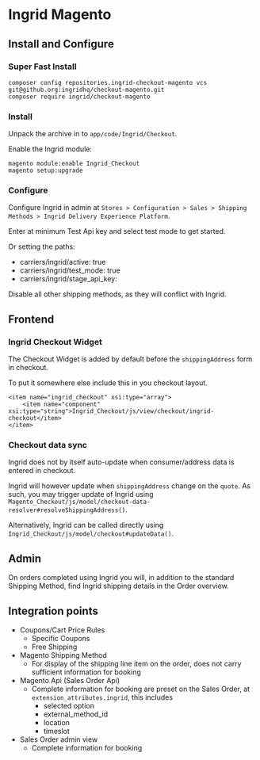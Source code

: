 # Ingrid Magento

## Install and Configure

### Super Fast Install

```
composer config repositories.ingrid-checkout-magento vcs git@github.org:ingridhq/checkout-magento.git
composer require ingrid/checkout-magento
``` 

### Install

Unpack the archive in to `app/code/Ingrid/Checkout`.

Enable the Ingrid module:

    magento module:enable Ingrid_Checkout
    magento setup:upgrade

### Configure

Configure Ingrid in admin at `Stores > Configuration > Sales > Shipping Methods > Ingrid Delivery Experience Platform`.

Enter at minimum Test Api key and select test mode to get started.

Or setting the paths:
 
- carriers/ingrid/active: true
- carriers/ingrid/test_mode: true
- carriers/ingrid/stage_api_key: <your api key>

Disable all other shipping methods, as they will conflict with Ingrid.
    
## Frontend

### Ingrid Checkout Widget

The Checkout Widget is added by default before the `shippingAddress` form in checkout.

To put it somewhere else include this in you checkout layout.

    <item name="ingrid_checkout" xsi:type="array">
        <item name="component" xsi:type="string">Ingrid_Checkout/js/view/checkout/ingrid-checkout</item>
    </item>

### Checkout data sync

Ingrid does not by itself auto-update when consumer/address data is entered in checkout.

Ingrid will however update when `shippingAddress` change on the `quote`.
As such, you may trigger update of Ingrid using `Magento_Checkout/js/model/checkout-data-resolver#resolveShippingAddress()`.

Alternatively, Ingrid can be called directly using `Ingrid_Checkout/js/model/checkout#updateData()`.

## Admin

On orders completed using Ingrid you will, in addition to the standard Shipping Method, find Ingrid shipping details in the Order overview.  

## Integration points

- Coupons/Cart Price Rules
    - Specific Coupons
    - Free Shipping
- Magento Shipping Method
    - For display of the shipping line item on the order, does not carry sufficient information for booking
- Magento Api (Sales Order Api)
    - Complete information for booking are preset on the Sales Order, at `extension_attributes.ingrid`, this includes
        - selected option
        - external_method_id
        - location
        - timeslot
- Sales Order admin view
    - Complete information for booking
